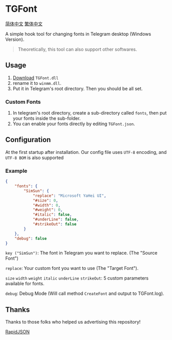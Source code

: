 # TGFont

[简体中文](README.zh_CN.md)
[繁体中文](README.zh_TW.md)

A simple hook tool for changing fonts in Telegram desktop (Windows Version).

>Theoretically, this tool can also support other softwares.

## Usage

1. [Download](https://github.com/ysc3839/TGFont/releases) `TGFont.dll` 
2. rename it to `winmm.dll`.
3. Put it in Telegram's root directory. Then you should be all set.

### Custom Fonts

1. In telegram's root directory, create a sub-directory called ``fonts``, then put your fonts inside the sub-folder.
2. You can enable your fonts directly by editing ``TGFont.json``.

## Configuration

At the first startup after installation. Our config file uses ``UTF-8`` encoding, and ``UTF-8 BOM`` is also supported

### Example

```json
{
    "fonts": {
        "SimSun": {
            "replace": "Microsoft YaHei UI",
            "#size": 0,
            "#width": 0,
            "#weight": 0,
            "#italic": false,
            "#underLine": false,
            "#strikeOut": false
        }
    },
    "debug": false
}
```
`key ("SimSun")`: The font in Telegram you want to replace. (The "Source Font")

`replace`: Your custom font you want to use (The "Target Font").

`size` `width` `weight` `italic` `underLine` `strikeOut`: 5 custom parameters available for fonts.

`debug`: Debug Mode (Will call method ``CreateFont`` and output to TGFont.log).

## Thanks
Thanks to those folks who helped us advertising this repository!

[RapidJSON](http://rapidjson.org/)
